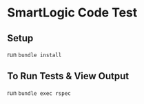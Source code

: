 # SmartLogic Code Test

## Setup

run `bundle install`

## To Run Tests & View Output
run `bundle exec rspec`